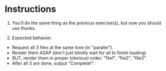 # Instructions

1. You'll do the same thing as the previous exercise(s), but now you should use thunks.

2. Expected behavior:

  - Request all 3 files at the same time (in "parallel").
  - Render them ASAP (don't just blindly wait for all to finish loading)
  - BUT, render them in proper (obvious) order: "file1", "file2", "file3".
  - After all 3 are done, output "Complete!".
